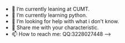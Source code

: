 - 🔭 I’m currently leaning at CUMT.
- 🌱 I’m currently learning python.
- 🤔 I’m looking for help with what i don't know.
- 💬 Share me with your characteristic.
- 📫 How to reach me: QQ:3228027448
-->
